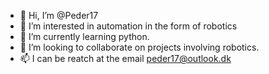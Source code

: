 - 👋 Hi, I’m @Peder17
- 👀 I’m interested in automation in the form of robotics
- 🌱 I’m currently learning python.
- 💞️ I’m looking to collaborate on projects involving robotics.
- 📫 I can be reatch at the email peder17@outlook.dk


<!---
Peder17Personal/Peder17Personal is a ✨ special ✨ repository because its `README.md` (this file) appears on your GitHub profile.
You can click the Preview link to take a look at your changes.
--->
